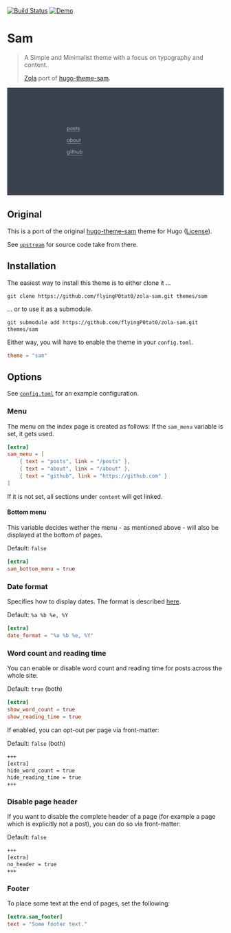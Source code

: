 [![Build Status][build-img]][build-url]
[![Demo][demo-img]][demo-url]

# Sam

> A Simple and Minimalist theme with a focus on typography and content.
>
> [Zola][zola] port of [hugo-theme-sam][hugo-sam].

![Screenshot](screenshot.png)

## Original

This is a port of the original [hugo-theme-sam][hugo-sam] theme for Hugo ([License][upstream-license]).

See [`upstream`][upstream] for source code take from there.

## Installation

The easiest way to install this theme is to either clone it ...

```
git clone https://github.com/flyingP0tat0/zola-sam.git themes/sam
```

... or to use it as a submodule.

```
git submodule add https://github.com/flyingP0tat0/zola-sam.git themes/sam
```

Either way, you will have to enable the theme in your `config.toml`.

```toml
theme = "sam"
```

## Options

See [`config.toml`][config] for an example configuration.

### Menu

The menu on the index page is created as follows: If the `sam_menu` variable is set, it gets used.

```toml
[extra]
sam_menu = [
    { text = "posts", link = "/posts" },
    { text = "about", link = "/about" },
    { text = "github", link = "https://github.com" }
]
```

If it is not set, all sections under `content` will get linked.

#### Bottom menu

This variable decides wether the menu - as mentioned above - will also be displayed at the bottom of pages.

Default: `false`

```toml
[extra]
sam_bottom_menu = true
```

### Date format

Specifies how to display dates. The format is described [here][date-format-docs].

Default: `%a %b %e, %Y`

```toml
[extra]
date_format = "%a %b %e, %Y"
```

### Word count and reading time

You can enable or disable word count and reading time for posts across the whole site:

Default: `true` (both)

```toml
[extra]
show_word_count = true
show_reading_time = true
```

If enabled, you can opt-out per page via front-matter:

Default: `false` (both)

```
+++
[extra]
hide_word_count = true
hide_reading_time = true
+++
```

### Disable page header

If you want to disable the complete header of a page (for example a page which is explicitly not a post), you can do so via front-matter:

Default: `false`

```
+++
[extra]
no_header = true
+++
```

### Footer

To place some text at the end of pages, set the following:

```toml
[extra.sam_footer]
text = "Some footer text."
```

[build-img]: https://travis-ci.com/flyingP0tat0/zola-sam.svg?branch=master
[build-url]: https://travis-ci.com/flyingP0tat0/zola-sam
[demo-img]: https://img.shields.io/badge/demo-live-green.svg
[demo-url]: https://zola-sam.flyingp0tat0.xyz
[zola]: https://getzola.org
[hugo-sam]: https://github.com/victoriadotdev/hugo-theme-sam
[upstream]: https://github.com/flyingP0tat0/zola-sam/blob/master/upstream
[upstream-license]: https://github.com/flyingP0tat0/zola-sam/blob/master/upstream/LICENSE
[config]: https://github.com/flyingP0tat0/zola-sam/blob/master/config.toml
[date-format-docs]: https://docs.rs/chrono/latest/chrono/format/strftime/index.html
